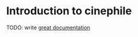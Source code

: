 # Introduction to cinephile

TODO: write [great documentation](http://jacobian.org/writing/what-to-write/)
